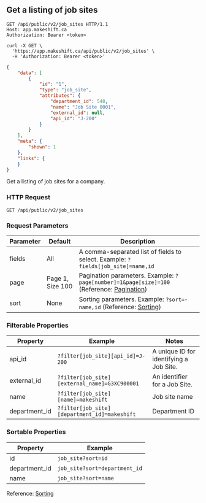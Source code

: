 ## Get a listing of job sites

```http
GET /api/public/v2/job_sites HTTP/1.1
Host: app.makeshift.ca
Authorization: Bearer <token>
```

```shell
curl -X GET \
  'https://app.makeshift.ca/api/public/v2/job_sites' \
  -H 'Authorization: Bearer <token>'
```

```json
{
    "data": [
        {
            "id": "1",
            "type": "job_site",
            "attributes": {
                "department_id": 548,
                "name": "Job Site 0001",
                "external_id": null,
                "api_id": "J-200"
            }
        }
    ],
    "meta": {
        "shown": 1
    },
    "links": {
    }
}
```


Get a listing of job sites for a company.

### HTTP Request

`GET /api/public/v2/job_sites`

### Request Parameters

Parameter | Default | Description
--------- | ------- | -----------
fields | All | A comma-separated list of fields to select. Example: `?fields[job_site]=name,id`
page | Page 1, Size 100 | Pagination parameters. Example: `?page[number]=1&page[size]=100` (Reference: <a href='#pagination'>Pagination</a>)
sort | None | Sorting parameters. Example: `?sort=-name,id` (Reference: <a href='#sorting'>Sorting</a>)

### Filterable Properties

Property | Example | Notes
-------- | ------- | -----
api_id   | `?filter[job_site][api_id]=J-200` | A unique ID for identifying a Job Site.
external_id | `?filter[job_site][external_name]=G3XC900001` | An identifier for a Job Site.
name | `?filter[job_site][name]=makeshift` | Job site name
department_id | `?filter[job_site][department_id]=makeshift` | Department ID

### Sortable Properties

Property | Example
-------- | -------
id | `job_site?sort=id`
department_id | `job_site?sort=department_id`
name | `job_site?sort=name`

Reference: <a href='#sorting'>Sorting</a>
